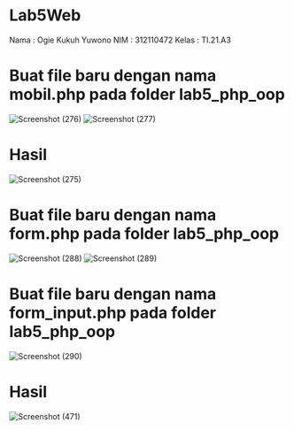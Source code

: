 # Lab5Web

Nama : Ogie Kukuh Yuwono
NIM : 312110472
Kelas : TI.21.A3


# Buat file baru dengan nama mobil.php pada folder lab5_php_oop
![Screenshot (276)](https://user-images.githubusercontent.com/127408886/230648687-84c4913f-6545-429c-b4b7-657d56d85afe.png)
![Screenshot (277)](https://user-images.githubusercontent.com/127408886/230648714-94cea073-a90b-49af-9bb5-812a9affa34e.png)

# Hasil
![Screenshot (275)](https://user-images.githubusercontent.com/127408886/230648743-f3727de9-6239-475f-947d-b7aa5d42736b.png)

# Buat file baru dengan nama form.php pada folder lab5_php_oop
![Screenshot (288)](https://user-images.githubusercontent.com/127408886/230648854-126f267e-395a-4fb3-baf4-888e6bee8a2a.png)
![Screenshot (289)](https://user-images.githubusercontent.com/127408886/230648897-acb8f01e-627c-4d46-bbed-5e29d905e01a.png)

# Buat file baru dengan nama form_input.php pada folder lab5_php_oop
![Screenshot (290)](https://user-images.githubusercontent.com/127408886/230648935-28bcbfef-bd29-470c-9526-f9f0c4c7705a.png)

# Hasil
![Screenshot (471)](https://user-images.githubusercontent.com/127408886/230649420-ef5e5c85-e03a-40b2-b99a-86c060b66b1b.png)

